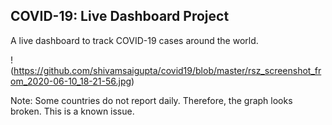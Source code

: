 ## COVID-19: Live Dashboard Project

A live dashboard to track COVID-19 cases around the world.

!(https://github.com/shivamsaigupta/covid19/blob/master/rsz_screenshot_from_2020-06-10_18-21-56.jpg)


Note: Some countries do not report daily. Therefore, the graph looks broken. This is a known issue.
